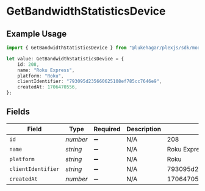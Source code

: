 # GetBandwidthStatisticsDevice

## Example Usage

```typescript
import { GetBandwidthStatisticsDevice } from "@lukehagar/plexjs/sdk/models/operations";

let value: GetBandwidthStatisticsDevice = {
    id: 208,
    name: "Roku Express",
    platform: "Roku",
    clientIdentifier: "793095d235660625108ef785cc7646e9",
    createdAt: 1706470556,
};
```

## Fields

| Field                            | Type                             | Required                         | Description                      | Example                          |
| -------------------------------- | -------------------------------- | -------------------------------- | -------------------------------- | -------------------------------- |
| `id`                             | *number*                         | :heavy_minus_sign:               | N/A                              | 208                              |
| `name`                           | *string*                         | :heavy_minus_sign:               | N/A                              | Roku Express                     |
| `platform`                       | *string*                         | :heavy_minus_sign:               | N/A                              | Roku                             |
| `clientIdentifier`               | *string*                         | :heavy_minus_sign:               | N/A                              | 793095d235660625108ef785cc7646e9 |
| `createdAt`                      | *number*                         | :heavy_minus_sign:               | N/A                              | 1706470556                       |